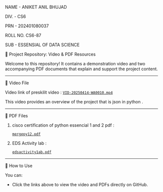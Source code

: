 NAME - ANIKET ANIL BHUJAD 

DIV. - CS6

PRN - 202401080037

ROLL NO. CS6-87

SUB - ESSENSIAL OF DATA SCIENCE


📁 Project Repository: Video & PDF Resources

Welcome to this repository! It contains a demonstration video and two accompanying PDF documents that explain and support the project content.

---

 🎥 Video File

 Video link of preskilit video : [`VID-20250414-WA0010.mp4`](./VID-20250414-WA0010.mp4)  
 
  This video provides an overview of the project that is json in python .

---

📄 PDF Files

1. cisco certification of python essencial 1 and 2 pdf :
   
    [`mergepy12.pdf`](./mergepy12.pdf)


3. EDS Activity lab :
   
      [`edsactivity1ab.pdf`](./edsactivity1ab.pdf)  


---

📌 How to Use

You can:
- Click the links above to view the video and PDFs directly on GitHub.


